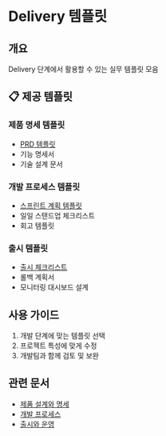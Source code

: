 # Delivery 템플릿

## 개요

Delivery 단계에서 활용할 수 있는 실무 템플릿 모음

## 📋 제공 템플릿

### 제품 명세 템플릿
- [PRD 템플릿](prd-template.md)
- 기능 명세서
- 기술 설계 문서

### 개발 프로세스 템플릿
- [스프린트 계획 템플릿](sprint-planning-template.md)
- 일일 스탠드업 체크리스트
- 회고 템플릿

### 출시 템플릿
- [출시 체크리스트](launch-checklist.md)
- 롤백 계획서
- 모니터링 대시보드 설계

## 사용 가이드

1. 개발 단계에 맞는 템플릿 선택
2. 프로젝트 특성에 맞게 수정
3. 개발팀과 함께 검토 및 보완

## 관련 문서
- [제품 설계와 명세](../product-design/README.md)
- [개발 프로세스](../development-process/README.md)
- [출시와 운영](../launch-operations/README.md)